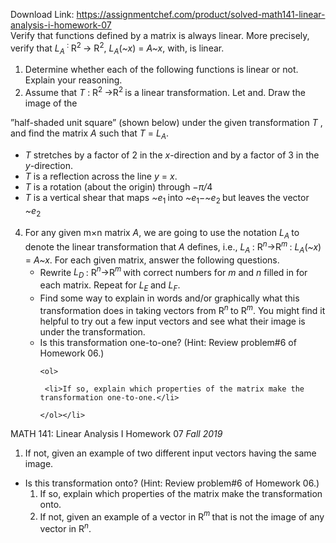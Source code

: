Download Link: https://assignmentchef.com/product/solved-math141-linear-analysis-i-homework-07
<br>
Verify that functions defined by a matrix is always linear. More precisely, verify that <em>L<sub>A </sub></em><sup>: </sup>R<sup>2 </sup>→ R<sup>2</sup>, <em>L<sub>A</sub></em>(<em>~x</em>) = <em>A~x</em>, with, is linear.

<ol>

 <li>Determine whether each of the following functions is linear or not. Explain your reasoning.</li>

 <li>Assume that <em>T </em>: R<sup>2 </sup>→R<sup>2 </sup>is a linear transformation. Let and. Draw the image of the</li>

</ol>

”half-shaded unit square” (shown below) under the given transformation <em>T </em>, and find the matrix <em>A </em>such that <em>T </em>= <em>L<sub>A</sub></em>.

<ul>

 <li><em>T </em>stretches by a factor of 2 in the <em>x</em>-direction and by a factor of 3 in the <em>y</em>-direction.</li>

 <li><em>T </em>is a reflection across the line <em>y </em>= <em>x</em>.</li>

 <li><em>T </em>is a rotation (about the origin) through −<em>π/</em>4</li>

 <li><em>T </em>is a vertical shear that maps <em>~e</em><sub>1 </sub>into <em>~e</em><sub>1</sub>−<em>~e</em><sub>2 </sub>but leaves the vector <em>~e</em><sub>2 </sub></li>

</ul>

<ol start="4">

 <li>For any given m×n matrix <em>A</em>, we are going to use the notation <em>L<sub>A </sub></em>to denote the linear transformation that <em>A </em>defines, i.e., <em>L<sub>A </sub></em>: R<em><sup>n</sup></em>→R<em><sup>m </sup></em>: <em>L<sub>A</sub></em>(<em>~x</em>) = <em>A~x</em>. For each given matrix, answer the following questions.

  <ul>

   <li>Rewrite <em>L<sub>D </sub></em>: R<em><sup>n</sup></em>→R<em><sup>m </sup></em>with correct numbers for <em>m </em>and <em>n </em>filled in for each matrix. Repeat for <em>L<sub>E </sub></em>and <em>L<sub>F</sub></em>.</li>

   <li>Find some way to explain in words and/or graphically what this transformation does in taking vectors from R<em><sup>n </sup></em>to R<em><sup>m</sup></em>. You might find it helpful to try out a few input vectors and see what their image is under the transformation.</li>

   <li>Is this transformation one-to-one? (Hint: Review problem#6 of Homework 06.)

    <ol>

     <li>If so, explain which properties of the matrix make the transformation one-to-one.</li>

    </ol></li>

  </ul></li>

</ol>

MATH 141: Linear Analysis I                                              Homework 07                                                                               <em>Fall 2019</em>

<ol>

 <li>If not, given an example of two different input vectors having the same image.</li>

</ol>

<ul>

 <li>Is this transformation onto? (Hint: Review problem#6 of Homework 06.)

  <ol>

   <li>If so, explain which properties of the matrix make the transformation onto.</li>

   <li>If not, given an example of a vector in R<em><sup>m </sup></em>that is not the image of any vector in R<em><sup>n</sup></em>.</li>

  </ol></li>

</ul>